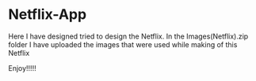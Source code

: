 # Netflix-App
Here I have designed tried to design the Netflix. In the Images(Netflix).zip folder I have uploaded the images that were used while making of this Netflix


Enjoy!!!!!
